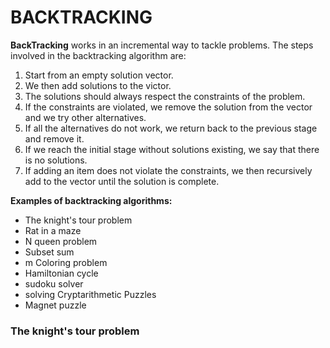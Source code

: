 # BACKTRACKING

**BackTracking** works in an incremental way to tackle problems.
The steps involved in the backtracking algorithm are:

1. Start from an empty solution vector. 
2. We then add solutions to the victor. 
3. The solutions should always respect the constraints of the problem. 
4. If the constraints are violated, we remove the solution from the vector and we try other alternatives. 
5. If all the alternatives do not work, we return back to the previous stage and remove it. 
6. If we reach the initial stage without solutions existing, we say that there is no solutions.
7. If adding an item does not violate the constraints, we then recursively add to the vector until the solution is complete. 

**Examples of backtracking algorithms:**
- The knight's tour problem
- Rat in a maze
- N queen problem
- Subset sum
- m Coloring problem
- Hamiltonian cycle
- sudoku solver
- solving Cryptarithmetic Puzzles
- Magnet puzzle

### The knight's tour problem



